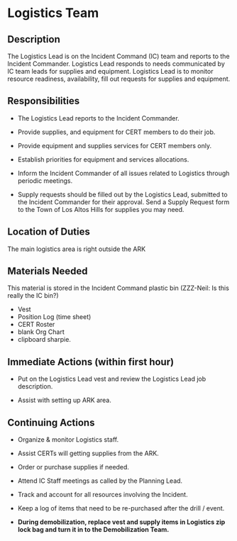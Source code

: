 # Logistics Team

## Description

The Logistics Lead is on the Incident Command \(IC\) team and reports to the Incident Commander. Logistics Lead responds to needs communicated by IC team leads for supplies and equipment. Logistics Lead is to monitor resource readiness, availability, fill out requests for supplies and equipment.

## Responsibilities

* The Logistics Lead reports to the Incident Commander.

* Provide supplies, and equipment for CERT members to do their job.

* Provide equipment and supplies services for CERT members only.

* Establish priorities for equipment and services allocations.

* Inform the Incident Commander of all issues related to Logistics through periodic meetings.

* Supply requests should be filled out by the Logistics Lead, submitted to the Incident Commander for their approval. Send a Supply Request form to the Town of Los Altos Hills for supplies you may need.

## Location of Duties

The main logistics area is right outside the ARK

## Materials Needed

This material is stored in the Incident Command plastic bin \(ZZZ-Neil: Is this really the IC bin?\)

* Vest
* Position Log \(time sheet\)
* CERT Roster
* blank Org Chart
* clipboard sharpie.

## Immediate Actions \(within first hour\)

* Put on the Logistics Lead vest and review the Logistics Lead job description.

* Assist with setting up ARK area.

## Continuing Actions

* Organize & monitor Logistics staff.

* Assist CERTs will getting supplies from the ARK.

* Order or purchase supplies if needed.

* Attend IC Staff meetings as called by the Planning Lead.

* Track and account for all resources involving the Incident.

* Keep a log of items that need to be re-purchased after the drill / event.

* **During demobilization, replace vest and supply items in Logistics zip lock bag and turn it in to the Demobilization Team.**




